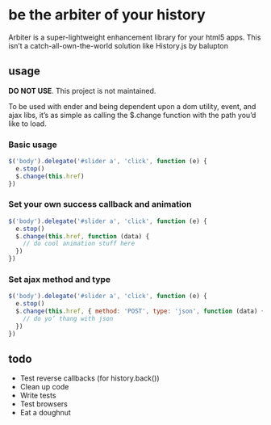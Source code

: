 # be the arbiter of your history
Arbiter is a super-lightweight enhancement library for your html5 apps.
This isn’t a catch-all-own-the-world solution like History.js by
balupton

## usage

**DO NOT USE**. This project is not maintained.

To be used with ender and being dependent upon a dom utility, event,
and ajax libs, it’s as simple as calling the $.change function with the
path you’d like to load.

### Basic usage

``` javascript
$('body').delegate('#slider a', 'click', function (e) {
  e.stop()
  $.change(this.href)
})
```

### Set your own success callback and animation
``` javascript
$('body').delegate('#slider a', 'click', function (e) {
  e.stop()
  $.change(this.href, function (data) {
    // do cool animation stuff here
  })
})
```

### Set ajax method and type
``` javascript
$('body').delegate('#slider a', 'click', function (e) {
  e.stop()
  $.change(this.href, { method: 'POST', type: 'json', function (data) {
    // do yo’ thang with json
  })
})
```

## todo

* Test reverse callbacks (for history.back())
* Clean up code
* Write tests
* Test browsers
* Eat a doughnut



